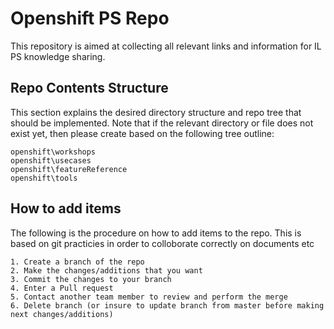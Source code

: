 # Openshift PS Repo

This repository is aimed at collecting all relevant links and information for IL PS knowledge sharing.   

## Repo Contents Structure

This section explains the desired directory structure and repo tree that should be implemented.  Note that if the relevant directory or file does not exist yet, then please create based on the following tree outline:

```
openshift\workshops
openshift\usecases
openshift\featureReference
openshift\tools
```

## How to add items

The following is the procedure on how to add items to the repo.  This is based on git practicies in order to colloborate correctly on documents etc

```
1. Create a branch of the repo
2. Make the changes/additions that you want
3. Commit the changes to your branch
4. Enter a Pull request
5. Contact another team member to review and perform the merge
6. Delete branch (or insure to update branch from master before making next changes/additions)
```
